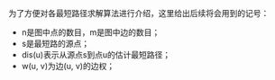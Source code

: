 为了方便对各最短路径求解算法进行介绍，这里给出后续将会用到的记号：
* n是图中点的数目，m是图中边的数目；
* s是最短路的源点；
* dis(u)表示从源点s到点u的估计最短路径；
* w(u, v)为边(u, v)的边权；